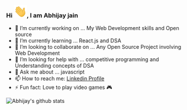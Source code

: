 ### Hi <img alt = gif src ="hand.gif" width= "35"/>, I am Abhijay jain 


- 🔭 I’m currently working on ... My Web Development skills and Open source
- 🌱 I’m currently learning ... React.js and DSA
- 👯 I’m looking to collaborate on ... Any Open Source Project involving Web Development
- 🤔 I’m looking for help with ... competitive programming and Understanding concepts of DSA 
- 💬 Ask me about ... javascript
- 📫 How to reach me: [Linkedin Profile](https://www.linkedin.com/in/abhijay-jain-551b01193/)
- ⚡ Fun fact: Love to play video games 🎮


![Abhijay's github stats](https://github-readme-stats.vercel.app/api?username=Abhijay007&show_icons=true&hide_border=true)

